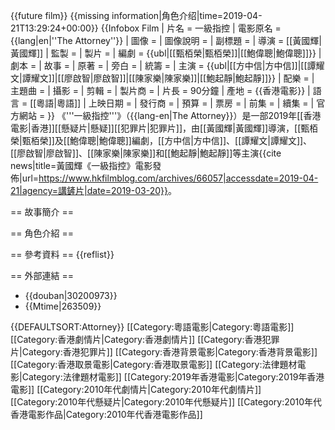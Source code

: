 {{future film}}
{{missing information|角色介绍|time=2019-04-21T13:29:24+00:00}}
{{Infobox Film
| 片名     = 一級指控
| 電影原名 = {{lang|en|''The Attorney''}}
| 圖像     = 
| 圖像說明 = 
| 副標題   = 
| 導演     = [[黃國輝|黃國輝]]
| 監製     = 
| 製片     = 
| 編劇     = {{ubl|[[甄栢榮|甄栢榮]]|[[鮑偉聰|鮑偉聰]]}}
| 劇本     = 
| 故事     = 
| 原著     = 
| 旁白     = 
| 統籌     = 
| 主演     = {{ubl|[[方中信|方中信]]|[[譚耀文|譚耀文]]|[[廖啟智|廖啟智]]|[[陳家樂|陳家樂]]|[[鮑起靜|鮑起靜]]}}
| 配樂     = 
| 主題曲   = 
| 攝影     = 
| 剪輯     = 
| 製片商   = 
| 片長     = 90分鐘
| 產地     = {{香港電影}}
| 語言     = [[粵語|粵語]]
| 上映日期 = 
| 發行商   = 
| 預算     = 
| 票房     = 
| 前集     = 
| 續集     = 
| 官方網站 = 
}}
《'''一級指控'''》（{{lang-en|The Attorney}}）是一部2019年[[香港電影|香港]][[懸疑片|懸疑]][[犯罪片|犯罪片]]，由[[黃國輝|黃國輝]]導演，[[甄栢榮|甄栢榮]]及[[鮑偉聰|鮑偉聰]]編劇，[[方中信|方中信]]、[[譚耀文|譚耀文]]、[[廖啟智|廖啟智]]、[[陳家樂|陳家樂]]和[[鮑起靜|鮑起靜]]等主演<ref>{{cite news|title=黃國輝《一級指控》電影發佈|url=https://www.hkfilmblog.com/archives/66057|accessdate=2019-04-21|agency=講鏟片|date=2019-03-20}}</ref>。

== 故事簡介 ==

== 角色介紹 ==

== 參考資料 ==
{{reflist}}

== 外部連結 ==
* {{douban|30200973}}
* {{Mtime|263509}}

{{DEFAULTSORT:Attorney}}
[[Category:粵語電影|Category:粵語電影]]
[[Category:香港劇情片|Category:香港劇情片]]
[[Category:香港犯罪片|Category:香港犯罪片]]
[[Category:香港背景電影|Category:香港背景電影]]
[[Category:香港取景電影|Category:香港取景電影]]
[[Category:法律題材電影|Category:法律題材電影]]
[[Category:2019年香港電影|Category:2019年香港電影]]
[[Category:2010年代劇情片|Category:2010年代劇情片]]
[[Category:2010年代懸疑片|Category:2010年代懸疑片]]
[[Category:2010年代香港電影作品|Category:2010年代香港電影作品]]